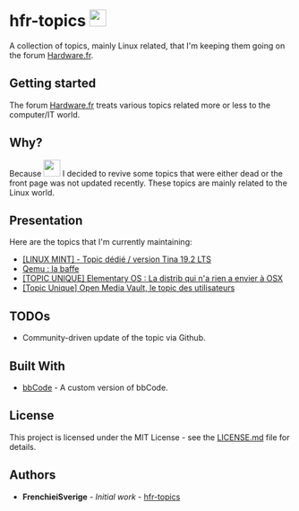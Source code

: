 # hfr-topics <img src="http://resize.over-blog.com/500x500.png?http://www.hardware.fr/images_skin_2010/facebook/logo.png" width=30>

A collection of topics, mainly Linux related, that I'm keeping them going on the forum [Hardware.fr](https://forum.hardware.fr/). 

## Getting started

The forum [Hardware.fr](https://forum.hardware.fr/) treats various topics related more or less to the computer/IT world.

## Why?

Because <img src="https://reho.st/preview/self/2436ba48c780a3c233639920cb15cb22af71d943.jpg" width=30>
I decided to revive some topics that were either dead or the front page was not updated recently. These topics are mainly related to the Linux world.

## Presentation

Here are the topics that I'm currently maintaining:
* [[LINUX MINT] - Topic dédié / version Tina 19.2 LTS](https://forum.hardware.fr/forum2.php?config=hfr.inc&cat=11&subcat=204&post=67863&page=1&p=1&sondage=0&owntopic=1&trash=0&trash_post=0&print=0&numreponse=0&quote_only=0&new=0&nojs=0)
* [Qemu : la baffe](https://forum.hardware.fr/forum2.php?config=hfr.inc&cat=11&subcat=208&post=38501&page=1&p=1&sondage=0&owntopic=1&trash=0&trash_post=0&print=0&numreponse=0&quote_only=0&new=0&nojs=0)
* [[TOPIC UNIQUE] Elementary OS : La distrib qui n'a rien a envier à OSX](https://forum.hardware.fr/forum2.php?config=hfr.inc&cat=11&subcat=204&post=74522&page=1&p=1&sondage=0&owntopic=1&trash=0&trash_post=0&print=0&numreponse=0&quote_only=0&new=0&nojs=0)
* [[Topic Unique] Open Media Vault, le topic des utilisateurs](https://forum.hardware.fr/forum2.php?config=hfr.inc&cat=11&subcat=204&post=72970&page=1&p=1&sondage=0&owntopic=1&trash=0&trash_post=0&print=0&numreponse=0&quote_only=0&new=0&nojs=0)

## TODOs

* Community-driven update of the topic via Github.

## Built With

* [bbCode](https://www.phpbb.com/community/help/bbcode) - A custom version of bbCode.

## License

This project is licensed under the MIT License - see the [LICENSE.md](LICENSE.md) file for details.

## Authors

* **FrenchieiSverige** - *Initial work* - [hfr-topics](https://github.com/frenchieisverige)

